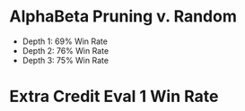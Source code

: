 # AlphaBeta Pruning v. Random
* Depth 1: 69% Win Rate
* Depth 2: 76% Win Rate
* Depth 3: 75% Win Rate

# Extra Credit Eval 1 Win Rate
